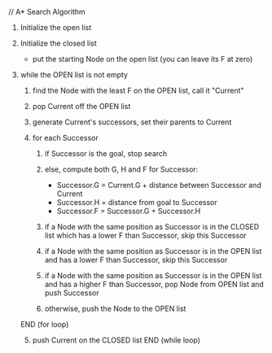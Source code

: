 // A* Search Algorithm
1.  Initialize the open list

2.  Initialize the closed list
    - put the starting Node on the open list (you can leave its F at zero)

3.  while the OPEN list is not empty
    1. find the Node with the least F on the OPEN list, call it "Current"

    2. pop Current off the OPEN list

    3. generate Current's successors, set their parents to Current

    4. for each Successor
       1. if Successor is the goal, stop search

       2. else, compute both G, H and F for Successor:
            - Successor.G = Current.G + distance between Successor and Current
            - Successor.H = distance from goal to Successor 
            - Successor.F = Successor.G + Successor.H

        3. if a Node with the same position as Successor is in the CLOSED list which has a lower F than Successor, skip this Successor

        4. if a Node with the same position as Successor is in the OPEN list and has a lower F than Successor, skip this Successor

        5. if a Node with the same position as Successor is in the OPEN list and has a higher F than Successor, pop Node from OPEN list and push Successor

        6. otherwise, push the Node to the OPEN list

    END (for loop)

    5. push Current on the CLOSED list
END (while loop)